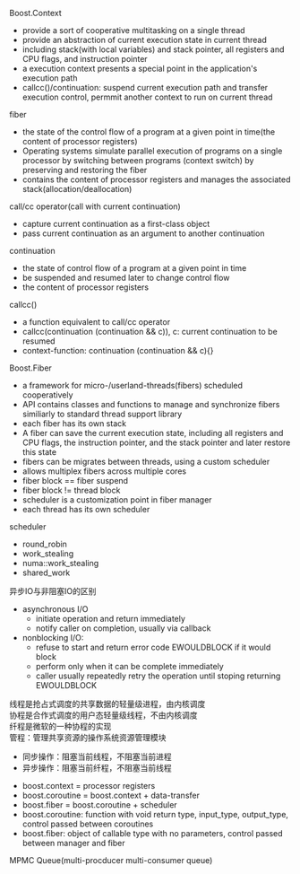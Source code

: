 Boost.Context 
* provide a sort of cooperative multitasking on a single thread
* provide an abstraction of current execution state in current thread
* including stack(with local variables) and stack pointer, all registers and CPU flags, and instruction pointer 
* a execution context presents a special point in the application's execution path
* callcc()/continuation: suspend current execution path and transfer execution control, permmit another context to run on current thread

fiber
* the state of the control flow of a program at a given point in time(the content of processor registers)
* Operating systems simulate parallel execution of programs on a single processor by switching between programs (context switch) by preserving and restoring the fiber
* contains the content of processor registers and manages the associated stack(allocation/deallocation)

call/cc operator(call with current continuation)
* capture current continuation as a first-class object
* pass current continuation as an argument to another continuation

continuation
* the state of control flow of a program at a given point in time
* be suspended and resumed later to change control flow
* the content of processor registers

callcc()
* a function equivalent to call/cc operator
* callcc(continuation (continuation && c)), c: current continuation to be resumed
* context-function: continuation (continuation && c){}



Boost.Fiber
* a framework for micro-/userland-threads(fibers) scheduled cooperatively
* API contains classes and functions to manage and synchronize fibers similiarly to standard thread support library
* each fiber has its own stack
* A fiber can save the current execution state, including all registers and CPU flags, the instruction pointer, and the stack pointer and later restore this state
* fibers can be migrates between threads, using a custom scheduler
* allows multiplex fibers across multiple cores
* fiber block == fiber suspend
* fiber block != thread block
* scheduler is a customization point in fiber manager
* each thread has its own scheduler

scheduler
* round_robin
* work_stealing
* numa::work_stealing
* shared_work

异步IO与非阻塞IO的区别
* asynchronous I/O
    - initiate operation and return immediately
    - notify caller on completion, usually via callback 
* nonblocking I/O: 
    - refuse to start and return error code EWOULDBLOCK if it would block
    - perform only when it can be complete immediately
    - caller usually repeatedly retry the operation until stoping returning EWOULDBLOCK 

线程是抢占式调度的共享数据的轻量级进程，由内核调度  
协程是合作式调度的用户态轻量级线程，不由内核调度  
纤程是微软的一种协程的实现  
管程：管理共享资源的操作系统资源管理模块  
- 同步操作：阻塞当前线程，不阻塞当前进程
- 异步操作：阻塞当前纤程，不阻塞当前线程

* boost.context = processor registers
* boost.coroutine = boost.context + data-transfer
* boost.fiber = boost.coroutine + scheduler
* boost.coroutine: function with void return type, input_type, output_type, control passed between coroutines
* boost.fiber: object of callable type with no parameters, control passed between manager and fiber


MPMC Queue(multi-procducer multi-consumer queue)
